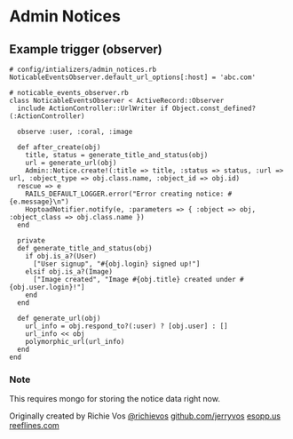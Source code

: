 # Admin Notices #

## Example trigger (observer) ##

    # config/intializers/admin_notices.rb
    NoticableEventsObserver.default_url_options[:host] = 'abc.com'

    # noticable_events_observer.rb
    class NoticableEventsObserver < ActiveRecord::Observer
      include ActionController::UrlWriter if Object.const_defined?(:ActionController)

      observe :user, :coral, :image

      def after_create(obj)
        title, status = generate_title_and_status(obj)
        url = generate_url(obj)
        Admin::Notice.create!(:title => title, :status => status, :url => url, :object_type => obj.class.name, :object_id => obj.id)
      rescue => e
        RAILS_DEFAULT_LOGGER.error("Error creating notice: #{e.message}\n")
        HoptoadNotifier.notify(e, :parameters => { :object => obj, :object_class => obj.class.name })
      end

      private
      def generate_title_and_status(obj)
        if obj.is_a?(User)
          ["User signup", "#{obj.login} signed up!"]
        elsif obj.is_a?(Image)
          ["Image created", "Image #{obj.title} created under #{obj.user.login}!"]
        end
      end

      def generate_url(obj)
        url_info = obj.respond_to?(:user) ? [obj.user] : []
        url_info << obj
        polymorphic_url(url_info)
      end
    end

### Note ###
This requires mongo for storing the notice data right now.

Originally created by Richie Vos
[@richievos](http://twitter.com/richievos)
[github.com/jerryvos](http://github.com/jerryvos)
[esopp.us](http://esopp.us)
[reeflines.com](http://reeflines.com)
